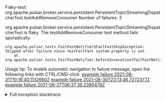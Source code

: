         
Flaky-test: org.apache.pulsar.broker.service.persistent.PersistentTopicStreamingDispatcherTest.testAddRemoveConsumer
Number of failures: 3

org.apache.pulsar.broker.service.persistent.PersistentTopicStreamingDispatcherTest is flaky. The testAddRemoveConsumer test method fails sporadically.

```
org.apache.pulsar.tests.FailFastNotifier$FailFastSkipException: Skipped after failure since testFailFast system property is set.
	at org.apache.pulsar.tests.FailFastNotifier.beforeInvocation(FailFastNotifier.java:88)

```

Usage tip: To enable automatic navigation to failure message, open the following links with CTRL/CMD-click.
[example failure 2021-08-31T10:16:40.1132660Z](https://github.com/apache/pulsar/runs/3471501156?check_suite_focus=true#step:10:1665)
[example failure 2021-08-30T23:13:46.7272377Z](https://github.com/apache/pulsar/runs/3467152431?check_suite_focus=true#step:9:939)
[example failure 2021-08-27T06:37:36.2390479Z](https://github.com/apache/pulsar/runs/3440411059?check_suite_focus=true#step:9:2861)


<details>
<summary>Full exception stacktrace</summary>
<code><pre>
org.apache.pulsar.tests.FailFastNotifier$FailFastSkipException: Skipped after failure since testFailFast system property is set.
	at org.apache.pulsar.tests.FailFastNotifier.beforeInvocation(FailFastNotifier.java:88)

</pre></code>
</details>

